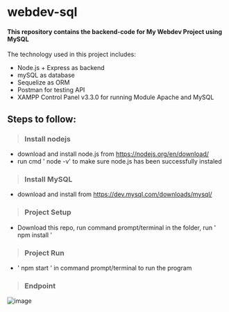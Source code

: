 # webdev-sql
#### This repository contains the backend-code for My Webdev Project using MySQL

The technology used in this project includes:
* Node.js + Express as backend
* mySQL as database
* Sequelize as ORM
* Postman for testing API
* XAMPP Control Panel v3.3.0 for running Module Apache and MySQL

## Steps to follow:
> ### Install nodejs
* download and install node.js from https://nodejs.org/en/download/
* run cmd ' node -v' to make sure node.js has been successfully instaled

> ### Install MySQL
* download and install from https://dev.mysql.com/downloads/mysql/

> ### Project Setup
* Download this repo, run command prompt/terminal in the folder, run ' npm install '

> ### Project Run
* ' npm start ' in command prompt/terminal  to run the program

> ### Endpoint 
![image](https://user-images.githubusercontent.com/49157797/139967203-71e32c39-7aa8-4caa-a000-e33b6f45f400.png)

